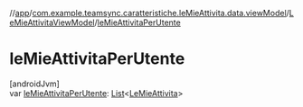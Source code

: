 //[app](../../../index.md)/[com.example.teamsync.caratteristiche.leMieAttivita.data.viewModel](../index.md)/[LeMieAttivitaViewModel](index.md)/[leMieAttivitaPerUtente](le-mie-attivita-per-utente.md)

# leMieAttivitaPerUtente

[androidJvm]\
var [leMieAttivitaPerUtente](le-mie-attivita-per-utente.md): [List](https://kotlinlang.org/api/latest/jvm/stdlib/kotlin.collections/-list/index.html)&lt;[LeMieAttivita](../../com.example.teamsync.caratteristiche.leMieAttivita.data.model/-le-mie-attivita/index.md)&gt;
